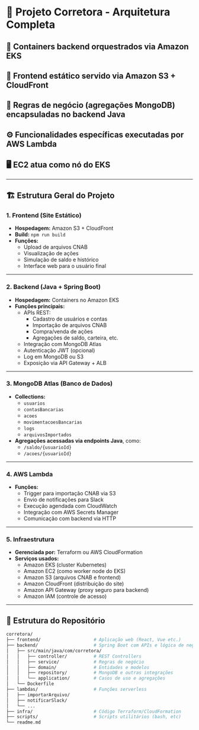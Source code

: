 # 🏦 Projeto Corretora - Arquitetura Completa

## 🐳 Containers backend orquestrados via **Amazon EKS**

## 💾 Frontend estático servido via **Amazon S3 + CloudFront**

## 🧠 Regras de negócio (agregações MongoDB) encapsuladas no backend Java

## ⚙️ Funcionalidades específicas executadas por **AWS Lambda**

## 🖥️ EC2 atua como **nó do EKS**

---

## 🏗️ Estrutura Geral do Projeto

### 1. Frontend (Site Estático)
- **Hospedagem:** Amazon S3 + CloudFront
- **Build:** `npm run build`
- **Funções:**
  - Upload de arquivos CNAB
  - Visualização de ações
  - Simulação de saldo e histórico
  - Interface web para o usuário final

---

### 2. Backend (Java + Spring Boot)
- **Hospedagem:** Containers no Amazon EKS
- **Funções principais:**
  - APIs REST:
    - Cadastro de usuários e contas
    - Importação de arquivos CNAB
    - Compra/venda de ações
    - Agregações de saldo, carteira, etc.
  - Integração com MongoDB Atlas
  - Autenticação JWT (opcional)
  - Log em MongoDB ou S3
  - Exposição via API Gateway + ALB

---

### 3. MongoDB Atlas (Banco de Dados)
- **Collections:**
  - `usuarios`
  - `contasBancarias`
  - `acoes`
  - `movimentacoesBancarias`
  - `logs`
  - `arquivosImportados`
- **Agregações acessadas via endpoints Java**, como:
  - `/saldo/{usuarioId}`
  - `/acoes/{usuarioId}`

---

### 4. AWS Lambda
- **Funções:**
  - Trigger para importação CNAB via S3
  - Envio de notificações para Slack
  - Execução agendada com CloudWatch
  - Integração com AWS Secrets Manager
  - Comunicação com backend via HTTP

---

### 5. Infraestrutura
- **Gerenciada por:** Terraform ou AWS CloudFormation
- **Serviços usados:**
  - Amazon EKS (cluster Kubernetes)
  - Amazon EC2 (como worker node do EKS)
  - Amazon S3 (arquivos CNAB e frontend)
  - Amazon CloudFront (distribuição do site)
  - Amazon API Gateway (proxy seguro para backend)
  - Amazon IAM (controle de acesso)

---

## 📁 Estrutura do Repositório

```bash
corretora/
├── frontend/                    # Aplicação web (React, Vue etc.)
├── backend/                     # Spring Boot com APIs e lógica de negócio
│   ├── src/main/java/com/corretora/
│   │   ├── controller/          # REST Controllers
│   │   ├── service/             # Regras de negócio
│   │   ├── domain/              # Entidades e modelos
│   │   ├── repository/          # MongoDB e outras integrações
│   │   └── application/         # Casos de uso e agregações
│   └── Dockerfile
├── lambdas/                     # Funções serverless
│   ├── importarArquivo/
│   ├── notificarSlack/
│   └── ...
├── infra/                       # Código Terraform/CloudFormation
├── scripts/                     # Scripts utilitários (bash, etc)
└── readme.md
```
